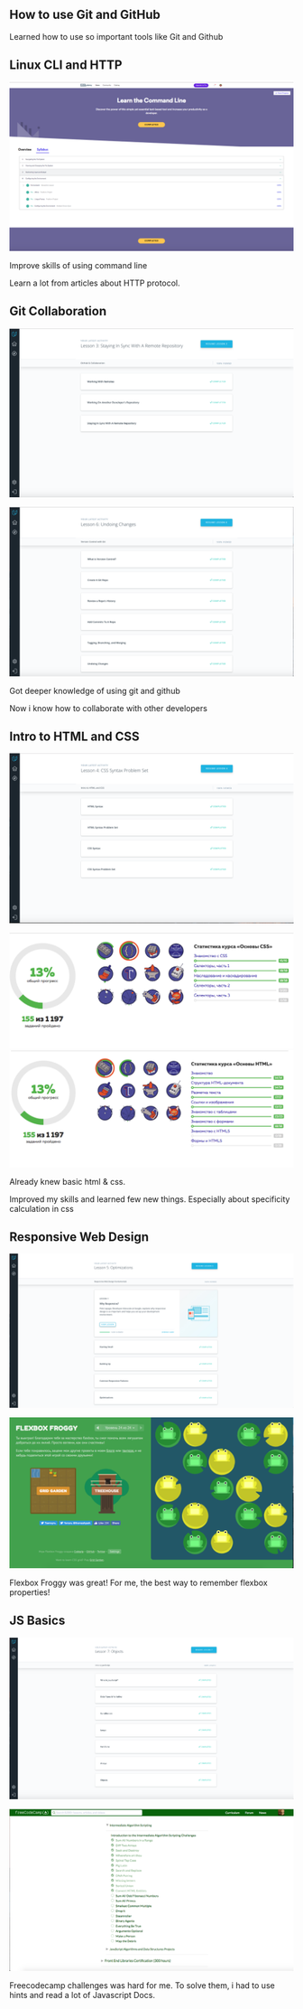 ## How to use Git and GitHub

Learned how to use so important tools like Git and Github


## Linux CLI and HTTP

![](https://github.com/AndewTu/kottans-frontend/blob/master/task_Linux_cmd/Command_line.png)

Improve skills of using command line 

Learn a lot from articles about HTTP protocol.

## Git Collaboration

![](https://github.com/AndewTu/kottans-frontend/blob/master/task_git_collaboration/collaborate.png)

![](https://github.com/AndewTu/kottans-frontend/blob/master/task_git_collaboration/version-control.png)

Got deeper knowledge of using git and github

Now i know how to collaborate with other developers

## Intro to HTML and CSS

![](https://github.com/AndewTu/kottans-frontend/blob/master/task_html_css_intro/udacity.png)

![](https://github.com/AndewTu/kottans-frontend/blob/master/task_html_css_intro/Academy_css.png)![](https://github.com/AndewTu/kottans-frontend/blob/master/task_html_css_intro/Academy_html.png)

Already knew basic html & css.

Improved my skills and learned few new things. Especially about specificity calculation in css

## Responsive Web Design

![](https://github.com/AndewTu/kottans-frontend/blob/master/task_responsive_web_design/Udacity.png)

![](https://github.com/AndewTu/kottans-frontend/blob/master/task_responsive_web_design/flexboxfroggy.png)

Flexbox Froggy was great! For me, the best way to remember flexbox properties!

## JS Basics

![](https://github.com/AndewTu/kottans-frontend/blob/master/task_js_basics/udacity.png)

![](https://github.com/AndewTu/kottans-frontend/blob/master/task_js_basics/freecodecamp.png)

Freecodecamp challenges was hard for me. To solve them, i had to use hints and read a lot of Javascript Docs.

